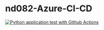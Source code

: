 # nd082-Azure-CI-CD

[![Python application test with Github Actions](https://github.com/m2rtenm/nd082-Azure-CI-CD/actions/workflows/pythonapp.yml/badge.svg?branch=main)](https://github.com/m2rtenm/nd082-Azure-CI-CD/actions/workflows/pythonapp.yml)
